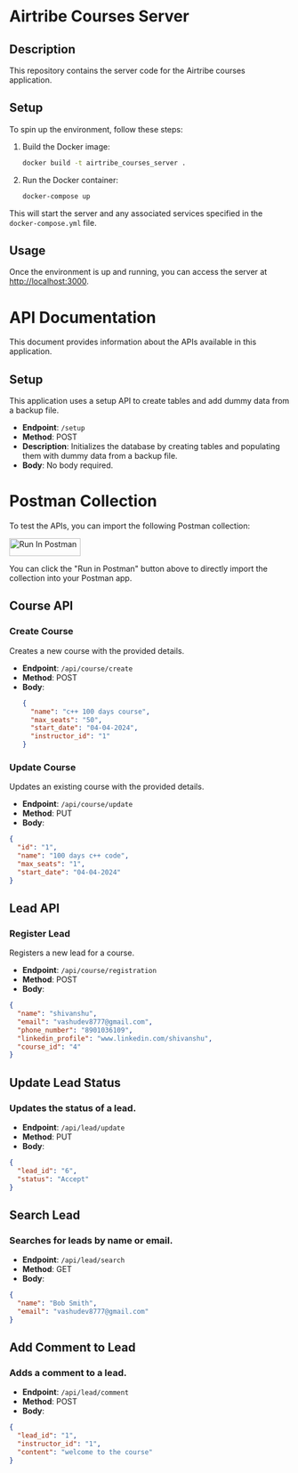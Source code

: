 # Airtribe Courses Server

## Description

This repository contains the server code for the Airtribe courses application.

## Setup

To spin up the environment, follow these steps:

1. Build the Docker image:

   ```bash
   docker build -t airtribe_courses_server .
   ```

2. Run the Docker container:

   ```bash
   docker-compose up
   ```

This will start the server and any associated services specified in the `docker-compose.yml` file.

## Usage

Once the environment is up and running, you can access the server at [http://localhost:3000](http://localhost:3000).

# API Documentation

This document provides information about the APIs available in this application.

## Setup

This application uses a setup API to create tables and add dummy data from a backup file.

- **Endpoint**: `/setup`
- **Method**: POST
- **Description**: Initializes the database by creating tables and populating them with dummy data from a backup file.
- **Body**: No body required.

# Postman Collection

To test the APIs, you can import the following Postman collection:

<!-- Start of "Run in Postman" Button -->

[<img src="https://run.pstmn.io/button.svg" alt="Run In Postman" style="width: 128px; height: 32px;">](https://app.getpostman.com/run-collection/20448680-fd83e78b-7b1e-4520-9d25-156193b32310?action=collection%2Ffork&source=rip_markdown&collection-url=entityId%3D20448680-fd83e78b-7b1e-4520-9d25-156193b32310%26entityType%3Dcollection%26workspaceId%3D401fc04a-5924-4338-b601-95ccd22e7893)

<!-- End of "Run in Postman" Button -->

You can click the "Run in Postman" button above to directly import the collection into your Postman app.

## Course API

### Create Course

Creates a new course with the provided details.

- **Endpoint**: `/api/course/create`
- **Method**: POST
- **Body**:
  ```json
  {
    "name": "c++ 100 days course",
    "max_seats": "50",
    "start_date": "04-04-2024",
    "instructor_id": "1"
  }
  ```

### Update Course

Updates an existing course with the provided details.

- **Endpoint**: `/api/course/update`
- **Method**: PUT
- **Body**:

```json
{
  "id": "1",
  "name": "100 days c++ code",
  "max_seats": "1",
  "start_date": "04-04-2024"
}
```

## Lead API

### Register Lead

Registers a new lead for a course.

- **Endpoint**: `/api/course/registration`
- **Method**: POST
- **Body**:

```json
{
  "name": "shivanshu",
  "email": "vashudev8777@gmail.com",
  "phone_number": "8901036109",
  "linkedin_profile": "www.linkedin.com/shivanshu",
  "course_id": "4"
}
```

## Update Lead Status

### Updates the status of a lead.

- **Endpoint**: `/api/lead/update`
- **Method**: PUT
- **Body**:

```json
{
  "lead_id": "6",
  "status": "Accept"
}
```

## Search Lead

### Searches for leads by name or email.

- **Endpoint**: `/api/lead/search`
- **Method**: GET
- **Body**:

```json
{
  "name": "Bob Smith",
  "email": "vashudev8777@gmail.com"
}
```

## Add Comment to Lead

### Adds a comment to a lead.

- **Endpoint**: `/api/lead/comment`
- **Method**: POST
- **Body**:

```json
{
  "lead_id": "1",
  "instructor_id": "1",
  "content": "welcome to the course"
}
```
